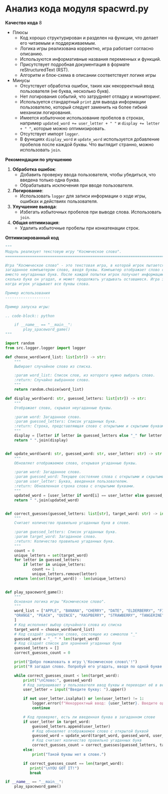 # Анализ кода модуля spacwrd.py

**Качество кода**
8
-  Плюсы
    - Код хорошо структурирован и разделен на функции, что делает его читаемым и поддерживаемым.
    - Логика игры реализована корректно, игра работает согласно описанию.
    - Используются информативные названия переменных и функций.
    - Присутствует подробная документация в формате reStructuredText (RST).
    - Алгоритм и блок-схема в описании соответствует логике игры
-  Минусы
    - Отсутствует обработка ошибок, таких как некорректный ввод пользователя (не буква, несколько букв).
    - Нет логирования событий, что затрудняет отладку и мониторинг.
    -   Используется стандартный `print` для вывода информации пользователю, который следует заменить на более гибкий механизм логирования.
    -  Имеется избыточное использование пробелов в строках, например `updated_word += user_letter + " "` и `display += letter + " "`, которые можно оптимизировать.
    - Отсутствует импорт `logger`.
    -   В функциях `display_word` и `update_word` используется добавление пробелов после каждой буквы. Что выглядит странно, можно использовать `join`.

**Рекомендации по улучшению**

1.  **Обработка ошибок**:
    -   Добавить проверку ввода пользователя, чтобы убедиться, что введена только одна буква.
    -   Обрабатывать исключения при вводе пользователя.
2.  **Логирование**:
    -   Использовать `logger` для записи информации о ходе игры, ошибках и действиях пользователя.
3.  **Улучшение вывода**:
    -   Избегать избыточных пробелов при выводе слова. Использовать `join`.
4.  **Общая оптимизация**:
    -    Удалить избыточные пробелы при конкатенации строк.

**Оптимизированный код**

```python
"""
Модуль реализует текстовую игру "Космическое слово".
=========================================================================================

Игра "Космическое слово" - это текстовая игра, в которой игрок пытается угадать
загаданное компьютером слово, вводя буквы. Компьютер отображает слово с пробелами
вместо неугаданных букв. После каждой попытки игрок получает информацию о том,
сколько букв он угадал, и может продолжать угадывать оставшиеся. Игра заканчивается,
когда игрок угадывает все буквы слова.

Пример использования
--------------------

Пример запуска игры:

.. code-block:: python

    if __name__ == "__main__":
        play_spaceword_game()
"""

import random
from src.logger.logger import logger

def choose_word(word_list: list[str]) -> str:
    """
    Выбирает случайное слово из списка.

    :param word_list: Список слов, из которого нужно выбрать слово.
    :return: Случайно выбранное слово.
    """
    return random.choice(word_list)

def display_word(word: str, guessed_letters: list[str]) -> str:
    """
    Отображает слово, скрывая неугаданные буквы.

    :param word: Загаданное слово.
    :param guessed_letters: Список угаданных букв.
    :return: Строка, представляющая слово с открытыми и скрытыми буквами.
    """
    display = [letter if letter in guessed_letters else "_" for letter in word]
    return " ".join(display)


def update_word(word: str, guessed_word: str, user_letter: str) -> str:
    """
    Обновляет отображаемое слово, открывая угаданные буквы.

    :param word: Загаданное слово.
    :param guessed_word: Текущее состояние слова с открытыми и скрытыми буквами.
    :param user_letter: Буква, введенная пользователем.
    :return: Обновленная строка слова с открытыми буквами.
    """
    updated_word = [user_letter if word[i] == user_letter else guessed_word[i*2] for i in range(len(word))]
    return " ".join(updated_word)


def correct_guesses(guessed_letters: list[str], target_word: str) -> int:
    """
    Считает количество правильно угаданных букв в слове.

    :param guessed_letters: Список угаданных букв.
    :param target_word: Загаданное слово.
    :return: Количество правильно угаданных букв.
    """
    count = 0
    unique_letters = set(target_word)
    for letter in guessed_letters:
        if letter in unique_letters:
            count += 1
            unique_letters.remove(letter)
    return len(set(target_word)) - len(unique_letters)


def play_spaceword_game():
    """
    Основная логика игры "Космическое слово".
    """
    word_list = ["APPLE", "BANANA", "CHERRY", "DATE", "ELDERBERRY", "FIG", "GRAPE", "KIWI", "LEMON", "MANGO",
    "ORANGE", "PEACH", "QUINCE", "RASPBERRY", "STRAWBERRY", "TANGERINE", "WATERMELON"
    ]
    # Код исполняет выбор случайного слова из списка
    target_word = choose_word(word_list)
    # Код создаёт закрытое слово, состоящее из символов "_"
    guessed_word = "_ " * len(target_word)
    # Код создаёт список для хранения угаданных букв
    guessed_letters = []
    correct_guesses_count = 0

    print("Добро пожаловать в игру \'Космическое слово\'!")
    print("Я загадал слово. Попробуй его угадать, вводя по одной букве.")

    while correct_guesses_count < len(target_word):
        print("\nСлово:", guessed_word)
        # Код запрашивает у пользователя ввод буквы и переводит её в верхний регистр
        user_letter = input("Введите букву: ").upper()

        if not user_letter.isalpha() or len(user_letter) != 1:
            logger.error(f"Некорректный ввод: {user_letter}. Введите одну букву.")
            continue

        # Код проверяет, есть ли введенная буква в загаданном слове
        if user_letter in target_word:
            guessed_letters.append(user_letter)
            # Код обновляет отображаемое слово с открытой буквой
            guessed_word = update_word(target_word, guessed_word, user_letter)
            # Код считает количество правильно угаданных букв
            correct_guesses_count = correct_guesses(guessed_letters, target_word)
        else:
            print("Такой буквы нет в слове.")

        if correct_guesses_count == len(target_word):
           print("\nYOU GOT IT!")
           break

if __name__ == "__main__":
    play_spaceword_game()
```